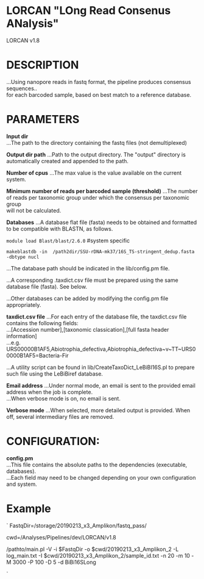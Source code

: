 
LORCAN "LOng Read Consenus ANalysis" 	 
====================================
LORCAN v1.8

# DESCRIPTION
...Using nanopore reads in fastq format, the pipeline produces consensus sequences..     
for each barcoded sample, based on best match to a reference database.    

# PARAMETERS
**Input dir** 		
...The path to the directory containing the fastq files (not demultiplexed)    
		
**Output dir path**
...Path to the output directory. The "output" directory is automatically created and appended to the path.    
		
**Number of cpus**
...The max value is the value available on the current system.		
		
**Minimum number of reads per barcoded sample (threshold)**
...The number of reads per taxonomic group under which the consensus per taxonomic group 		
will not be calculated.		
		
**Databases**
...A database flat file (fasta) needs to be obtained and formatted to be compatible with BLASTN, as follows.     

`module load Blast/blast/2.6.0` #system specific     

`makeblastdb -in  /path2dir/SSU-rDNA-mk37/16S_TS-stringent_dedup.fasta -dbtype nucl`     

...The database path should be indicated in the lib/config.pm file.     

...A corresponding .taxdict.csv file must be prepared using the same database file (fasta). See below.      

...Other databases can be added by modifying the config.pm file appropriately.    

**taxdict.csv file**
...For each entry of the database file, the taxdict.csv file contains the following fields:     
...[Accession number],[taxonomic classication],[full fasta header information]      
...e.g. URS00000B1AF5,Abiotrophia_defectiva,Abiotrophia_defectiva~v~TT~URS00000B1AF5=Bacteria-Fir      
			
...A utility script can be found in lib/CreateTaxoDict_LeBiBI16S.pl to prepare such file using the LeBiBiref database.     
		
      
		
**Email address**
...Under normal mode, an email is sent to the provided email address when the job is complete.    
...When verbose mode is on, no email is sent.   

**Verbose mode**
...When selected, more detailed output is provided. When off, several intermediary files are removed.    
		
		
# CONFIGURATION:
**config.pm**   
...This file contains the absolute paths to the dependencies (executable, databases).    
...Each field may need to be changed depending on your own configuration and system.    

# Example
`
FastqDir=/storage/20190213_x3_Amplikon/fastq_pass/   

cwd=/Analyses/Pipelines/dev/LORCAN/v1.8   

/pathto/main.pl -V -i $FastqDir -o $cwd/20190213_x3_Amplikon_2 -L log_main.txt -I $cwd/20190213_x3_Amplikon_2/sample_id.txt -n 20 -m 10 -M 3000 -P 100 -D 5  -d BiBi16SLong

`     

		
